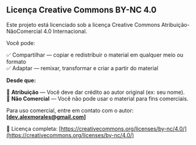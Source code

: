 ## Licença Creative Commons BY-NC 4.0

Este projeto está licenciado sob a licença Creative Commons Atribuição-NãoComercial 4.0 Internacional.

Você pode:

✅ Compartilhar — copiar e redistribuir o material em qualquer meio ou formato  
✅ Adaptar — remixar, transformar e criar a partir do material

**Desde que:**

📌 **Atribuição** — Você deve dar crédito ao autor original (ex: seu nome).  
📌 **Não Comercial** — Você não pode usar o material para fins comerciais.

Para uso comercial, entre em contato com o autor: **[dev.alexmorales@gmail.com]**

🔗 Licença completa: [https://creativecommons.org/licenses/by-nc/4.0/](https://creativecommons.org/licenses/by-nc/4.0/)
